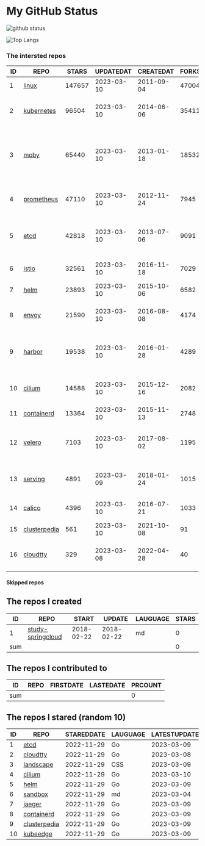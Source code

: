 # My GitHub Status

<img src="https://github-readme-stats-1.yihong0618.vercel.app/api?username=daoqingniu&show_icons=true&&&hide_title=true&count_private=true" alt="github status" />

![Top Langs](https://github-readme-stats-1.yihong0618.vercel.app/api/top-langs/?username=daoqingniu&layout=compact)

<!--START_SECTION:github_repos-->
### The intersted repos
| ID |                              REPO                               | STARS  | UPDATEDAT  | CREATEDAT  | FORKSCOUNT |                                              DESCRIPTIONS                                              |
|----|-----------------------------------------------------------------|--------|------------|------------|------------|--------------------------------------------------------------------------------------------------------|
|  1 | [linux](https://github.com/torvalds/linux)                      | 147657 | 2023-03-10 | 2011-09-04 |      47004 | Linux kernel source tree                                                                               |
|  2 | [kubernetes](https://github.com/kubernetes/kubernetes)          |  96504 | 2023-03-10 | 2014-06-06 |      35411 | Production-Grade Container Scheduling and Management                                                   |
|  3 | [moby](https://github.com/moby/moby)                            |  65440 | 2023-03-10 | 2013-01-18 |      18532 | Moby Project - a collaborative project for the container ecosystem to assemble container-based systems |
|  4 | [prometheus](https://github.com/prometheus/prometheus)          |  47110 | 2023-03-10 | 2012-11-24 |       7945 | The Prometheus monitoring system and time series database.                                             |
|  5 | [etcd](https://github.com/etcd-io/etcd)                         |  42818 | 2023-03-10 | 2013-07-06 |       9091 | Distributed reliable key-value store for the most critical data of a distributed system                |
|  6 | [istio](https://github.com/istio/istio)                         |  32561 | 2023-03-10 | 2016-11-18 |       7029 | Connect, secure, control, and observe services.                                                        |
|  7 | [helm](https://github.com/helm/helm)                            |  23893 | 2023-03-10 | 2015-10-06 |       6582 | The Kubernetes Package Manager                                                                         |
|  8 | [envoy](https://github.com/envoyproxy/envoy)                    |  21590 | 2023-03-10 | 2016-08-08 |       4174 | Cloud-native high-performance edge/middle/service proxy                                                |
|  9 | [harbor](https://github.com/goharbor/harbor)                    |  19538 | 2023-03-10 | 2016-01-28 |       4289 | An open source trusted cloud native registry project that stores, signs, and scans content.            |
| 10 | [cilium](https://github.com/cilium/cilium)                      |  14588 | 2023-03-10 | 2015-12-16 |       2082 | eBPF-based Networking, Security, and Observability                                                     |
| 11 | [containerd](https://github.com/containerd/containerd)          |  13364 | 2023-03-10 | 2015-11-13 |       2748 | An open and reliable container runtime                                                                 |
| 12 | [velero](https://github.com/vmware-tanzu/velero)                |   7103 | 2023-03-10 | 2017-08-02 |       1195 | Backup and migrate Kubernetes applications and their persistent volumes                                |
| 13 | [serving](https://github.com/knative/serving)                   |   4891 | 2023-03-09 | 2018-01-24 |       1015 | Kubernetes-based, scale-to-zero, request-driven compute                                                |
| 14 | [calico](https://github.com/projectcalico/calico)               |   4396 | 2023-03-10 | 2016-07-21 |       1033 | Cloud native networking and network security                                                           |
| 15 | [clusterpedia](https://github.com/clusterpedia-io/clusterpedia) |    561 | 2023-03-10 | 2021-10-08 |         91 | The Encyclopedia of Kubernetes clusters                                                                |
| 16 | [cloudtty](https://github.com/cloudtty/cloudtty)                |    329 | 2023-03-08 | 2022-04-28 |         40 | A Friendly Kubernetes CloudShell (Web Terminal) !                                                      |



#### Skipped repos
<!--END_SECTION:github_repos-->

<!--START_SECTION:my_github-->
## The repos I created
| ID  |                                 REPO                                 |   START    |   UPDATE   | LAUGUAGE | STARS |
|-----|----------------------------------------------------------------------|------------|------------|----------|-------|
|   1 | [study-springcloud](https://github.com/daoqingniu/study-springcloud) | 2018-02-22 | 2018-02-22 | md       |     0 |
| sum |                                                                      |            |            |          |     0 |

## The repos I contributed to
| ID  | REPO | FIRSTDATE | LASTEDATE | PRCOUNT |
|-----|------|-----------|-----------|---------|
| sum |      |           |           |       0 |

## The repos I stared (random 10)
| ID |                              REPO                               | STAREDDATE | LAUGUAGE | LATESTUPDATE |
|----|-----------------------------------------------------------------|------------|----------|--------------|
|  1 | [etcd](https://github.com/etcd-io/etcd)                         | 2022-11-29 | Go       | 2023-03-09   |
|  2 | [cloudtty](https://github.com/cloudtty/cloudtty)                | 2022-11-29 | Go       | 2023-03-08   |
|  3 | [landscape](https://github.com/cncf/landscape)                  | 2022-11-29 | CSS      | 2023-03-09   |
|  4 | [cilium](https://github.com/cilium/cilium)                      | 2022-11-29 | Go       | 2023-03-10   |
|  5 | [helm](https://github.com/helm/helm)                            | 2022-11-29 | Go       | 2023-03-09   |
|  6 | [sandbox](https://github.com/cncf/sandbox)                      | 2022-11-29 | md       | 2023-03-04   |
|  7 | [jaeger](https://github.com/jaegertracing/jaeger)               | 2022-11-29 | Go       | 2023-03-09   |
|  8 | [containerd](https://github.com/containerd/containerd)          | 2022-11-29 | Go       | 2023-03-09   |
|  9 | [clusterpedia](https://github.com/clusterpedia-io/clusterpedia) | 2022-11-29 | Go       | 2023-03-09   |
| 10 | [kubeedge](https://github.com/kubeedge/kubeedge)                | 2022-11-29 | Go       | 2023-03-09   |

<!--END_SECTION:my_github-->
